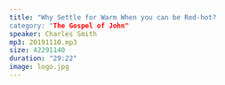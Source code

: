 ```yaml
---
title: "Why Settle for Warm When you can be Red-hot?
category: "The Gospel of John"
speaker: Charles Smith
mp3: 20191110.mp3
size: 42291140
duration: "29:22"
image: logo.jpg
---
```

